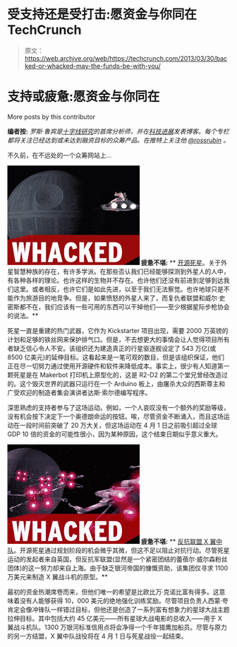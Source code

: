 # 受支持还是受打击:愿资金与你同在 TechCrunch

> 原文：<https://web.archive.org/web/https://techcrunch.com/2013/03/30/backed-or-whacked-may-the-funds-be-with-you/>

# 支持或疲惫:愿资金与你同在

More posts by this contributor

**编者按:** *罗斯·鲁宾是[十字线研究](https://web.archive.org/web/20221124021533/http://www.reticleresearch.com/)的首席分析师，并在[科技进展](https://web.archive.org/web/20221124021533/http://www.techspressive.com/)发表博客。每个专栏都将关注已经达到或未达到融资目标的众筹产品。在推特上关注他 [@rossrubin](https://web.archive.org/web/20221124021533/https://twitter.com/rossrubin) 。*

不久前，在不远处的一个众筹网站上…

**[![BW-deathstar](img/aa71b47c2841c335003ebde5542156a1.png)](https://web.archive.org/web/20221124021533/https://beta.techcrunch.com/wp-content/uploads/2013/02/bw-deathstar.jpg) 疲惫不堪:** ** [开源死星](https://web.archive.org/web/20221124021533/http://www.google.com/url?q=http%3A%2F%2Fwww.kickstarter.com%2Fprojects%2F461687407%2Fkickstarter-open-source-death-star%3Fref%3Dcategory&sa=D&sntz=1&usg=AFQjCNHUdg0oL0c3AS5-dz3I7m6Y-tLLKw)。关于外星智慧种族的存在，有许多学派。在那些否认我们已经能够探测到外星人的人中，有各种各样的理论。也许这样的生物并不存在。也许他们还没有前进到足够到达我们这里。或者相反，也许它们是如此先进，以至于我们无法察觉。也许地球只是不能作为旅游目的地竞争。但是，如果愤怒的外星人来了，而复仇者联盟和威尔·史密斯都不在，我们应该有一些可用的东西可以干掉他们——至少根据星际步枪协会的说法。**

死星一直是重建的热门武器，它作为 Kickstarter 项目出现，需要 2000 万英镑的计划和足够的铁丝网来保护排气口。但是，不去想更大的事情会让人觉得项目所有者缺乏信心令人不安。该组织还为建造真正的行星驱逐舰设定了 543 万亿(或 8500 亿美元)的延伸目标。这看起来是一笔可观的数目，但是该组织保证，他们正在尽一切努力通过使用开源硬件和软件来降低成本。事实上，很少有人知道第一颗死星是在 Makerbot 打印机上原型化的，这是 R2-D2 的第二个堂兄曾经改造过的。这个毁灭世界的武器只运行在一个 Arduino 板上，由屠杀大众的西斯尊主和广受欢迎的制造者集会演讲者达斯·索尔德编写程序。

深思熟虑的支持者参与了这场运动。例如，一个人哀叹没有一个额外的奖励等级，没有机会按下决定下一个奥德朗命运的按钮。唉，尽管资金不断涌入，而且这场运动在一段时间前突破了 20 万大关，但这场运动在 4 月 1 日之前吸引超过全球 GDP 10 倍的资金的可能性很小，因为某种原因，这个结束日期似乎意义重大。

**[![BW-xwing](img/00e53497165757b771f917b215d96403.png)](https://web.archive.org/web/20221124021533/https://beta.techcrunch.com/wp-content/uploads/2013/02/bw-xwing.jpg) 疲惫不堪:** ** [反抗联盟 X 翼中队](https://web.archive.org/web/20221124021533/http://www.kickstarter.com/projects/simonkwan/crowdfunding-rebel-alliance-x-wing-squadron?ref=category)。开源死星通过规划阶段的机会微乎其微，但这不足以阻止对抗行动。尽管死星运动的发起者来自英国，但反抗军联盟(显然是一个紧密团结的蕾蓓尔·威尔森粉丝团体)的这一努力却来自上海。由于缺乏银河帝国的慷慨资助，该集团仅寻求 1100 万美元来制造 X 翼战斗机的原型。**

最初的资金热潮席卷而来，但他们唯一的希望是比欧比万·克诺比富有得多。这意味着没有人能够获得 10，000 美元的绝地强化训练奖励。尽管项目负责人西蒙·夸肯定会像冲锋队一样错过目标，但他还是创造了一系列富有想象力的星球大战主题拉伸目标。其中包括大约 45 亿美元——所有星球大战电影的总收入——用于 X 翼战斗机队。1300 万银河标准信用点将会净得一个千年猎鹰加船员。尽管与原力的另一方结盟，X 翼中队战役将在 4 月 1 日与死星战役一起结束。